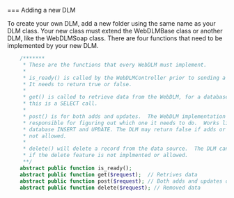 === Adding a new DLM

To create your own DLM, add a new folder using the same name as your DLM class.  Your new class must extend the WebDLMBase class or another DLM, like the WebDLMSoap class.  There are four functions that need to be implemented by your new DLM.

```php
    /*******
     * These are the functions that every WebDLM must implement.
     *
     * is_ready() is called by the WebDLMController prior to sending a request.
     * It needs to return true or false.
     *
     * get() is called to retrieve data from the WebDLM, for a database connection
     * this is a SELECT call.
     *
     * post() is for both adds and updates.  The WebDLM implementation is
     * responsible for figuring out which one it needs to do.  Works like a
     * database INSERT and UPDATE. The DLM may return false if adds or updates are
     * not allowed.
     *
     * delete() will delete a record from the data source.  The DLM can return false
     * if the delete feature is not implmented or allowed.
     **/    
    abstract public function is_ready();
    abstract public function get($request);  // Retrives data
    abstract public function post($request); // Both adds and updates data
    abstract public function delete($request); // Removed data
```
